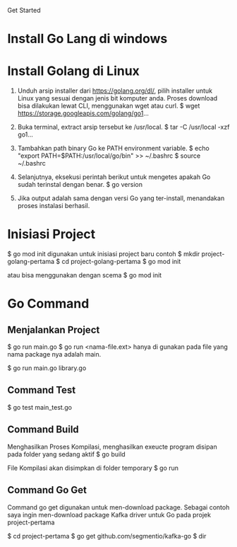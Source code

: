Get Started

# Install Go Lang di windows

# Install Golang di Linux

1.  Unduh arsip installer dari https://golang.org/dl/, pilih installer untuk Linux yang sesuai dengan jenis bit komputer anda. Proses download bisa dilakukan lewat CLI, menggunakan wget atau curl.
    $ wget https://storage.googleapis.com/golang/go1...
2.  Buka terminal, extract arsip tersebut ke /usr/local.
    $ tar -C /usr/local -xzf go1...
3.  Tambahkan path binary Go ke PATH environment variable.
    $ echo "export PATH=$PATH:/usr/local/go/bin" >> ~/.bashrc
    $ source ~/.bashrc

4.  Selanjutnya, eksekusi perintah berikut untuk mengetes apakah Go sudah terinstal dengan benar.
    $ go version
5.  Jika output adalah sama dengan versi Go yang ter-install, menandakan proses instalasi berhasil.

# Inisiasi Project

$ go mod init
digunakan untuk inisiasi project baru
contoh
$ mkdir project-golang-pertama
$ cd project-golang-pertama
$ go mod init

atau bisa menggunakan dengan scema
$ go mod init <nama-project>

# Go Command

## Menjalankan Project

$ go run main.go
$ go run <nama-file.ext> hanya di gunakan pada file yang nama package nya adalah main.

$ go run main.go library.go

## Command Test

$ go test main_test.go

## Command Build

Menghasilkan
Proses Kompilasi, menghasilkan exeucte program disipan pada folder yang sedang aktif
$ go build

File Kompilasi akan disimpkan di folder temporary
$ go run

## Command Go Get

Command go get digunakan untuk men-download package. Sebagai contoh saya ingin men-download package Kafka driver untuk Go pada projek project-pertama

$ cd project-pertama
$ go get github.com/segmentio/kafka-go
$ dir
